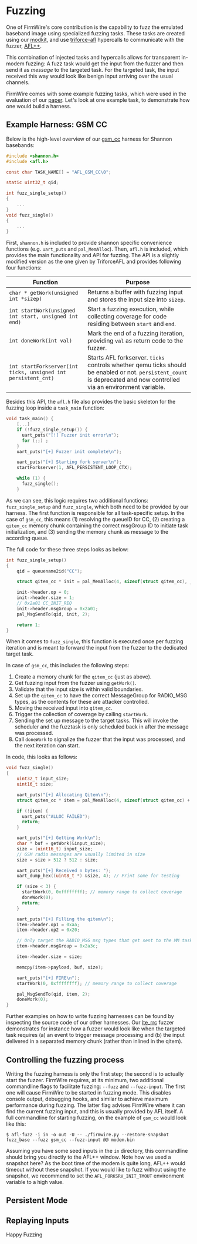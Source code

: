 # Fuzzing

One of FirmWire's core contribution is the capability to fuzz the emulated baseband image using specialized fuzzing tasks.
These tasks are created using our [modkit](modkit.md), and use [triforce-afl](https://github.com/nccgroup/TriforceAFL) hypercalls to communicate with the fuzzer, [AFL++](https://github.com/AFLplusplus/AFLplusplus).

This combination of injected tasks and hypercalls allows for transparent in-modem fuzzing: A fuzz task would get the input from the fuzzer and then send it as *message* to the targeted task. For the targeted task, the input received this way would look like benign input arriving over the usual channels. 

FirmWire comes with some example fuzzing tasks, which were used in the evaluation of our [paper](../../firmwire-ndss22.pdf).
Let's look at one example task, to demonstrate how one would build a harness.

## Example Harness: GSM CC

Below is the high-level overview of our [gsm_cc](https://github.com/FirmWire/FirmWire/blob/main/modkit/shannon/fuzzers/gsm_cc.c) harness for Shannon basebands:

```C
#include <shannon.h>
#include <afl.h>

const char TASK_NAME[] = "AFL_GSM_CC\0";

static uint32_t qid;

int fuzz_single_setup()
{
    ...
}
void fuzz_single()
{
    ...
}
```

First, `shannon.h` is included to provide shannon specific convenience functions (e.g. `uart_puts` and `pal_MemAlloc`).
Then, `afl.h` is included, which provides the main functionality and API for fuzzing. The API is a slightly modified version as the one given by TriforceAFL and provides following four functions:

| Function                                                      | Purpose                                                                                                                                                             |
| ------------------------------------------------------------- | ------------------------------------------------------------------------------------------------------------------------------------------------------------------- |
| `char * getWork(unsigned int *sizep)`                         | Returns a buffer with fuzzing input and stores the input size into `sizep`.                                                                                         |
| `int startWork(unsigned int start, unsigned int end)`         | Start a fuzzing execution, while collecting coverage for code residing between `start` and `end`.                                                                   |
| `int doneWork(int val)`                                       | Mark the end of a fuzzing iteration, providing `val` as return code to the fuzzer.                                                                                  |
| `int startForkserver(int ticks, unsigned int persistent_cnt)` | Starts AFL forkserver. `ticks` controls whether qemu ticks should be enabled or not. `persistent_count` is deprecated and now controlled via an environment variable. |

Besides this API, the `afl.h` file also provides the basic skeleton for the fuzzing loop inside a `task_main` function:

```C
void task_main() {
    [...]
    if (!fuzz_single_setup()) {
      uart_puts("[!] Fuzzer init error\n");
      for (;;) ;
    }
    uart_puts("[+] Fuzzer init complete\n");

    uart_puts("[+] Starting fork server\n");
    startForkserver(1, AFL_PERSISTENT_LOOP_CTX);

    while (1) {
      fuzz_single();
    }
```

As we can see, this logic requires two additional functions: `fuzz_single_setup` and `fuzz_single`, which both need to be provided by our harness.
The first function is responsible for all task-specific setup. In the case of `gsm_cc`, this means (1) resolving the queueID for CC, (2) creating a `qitem_cc` memory chunk containing the correct msgGroup ID to initiate task initialization, and (3) sending the memory chunk as message to the according queue.

The full code for these three steps looks as below:

```C
int fuzz_single_setup()
{
    qid = queuename2id("CC");

    struct qitem_cc * init = pal_MemAlloc(4, sizeof(struct qitem_cc), __FILE__, __LINE__);

    init->header.op = 0;
    init->header.size = 1;
    // 0x2a01 CC_INIT_REQ
    init->header.msgGroup = 0x2a01;
    pal_MsgSendTo(qid, init, 2);

    return 1;
}
```

When it comes to `fuzz_single`, this function is executed once per fuzzing iteration and is meant to forward the input from the fuzzer to the dedicated target task.

In case of `gsm_cc`, this includes the following steps:
1) Create a memory chunk for the `qitem_cc` (just as above).
2) Get fuzzing input from the fuzzer using `getWork()`.
3) Validate that the input size is within valid boundaries.
4) Set up the `qitem_cc` to have the correct MessageGroup for RADIO_MSG types, as the contents for these are attacker controlled.
5) Moving the received input into `qitem_cc`.
6) Trigger the collection of coverage by calling `startWork`.
7) Sending the set up message to the target tasks. This will invoke the scheduler and the fuzztask is only scheduled back in after the message was processed.
8) Call `doneWork` to signalize the fuzzer that the input was processed, and the next iteration can start.

In code, this looks as follows:
```C
void fuzz_single()
{
    uint32_t input_size;
    uint16_t size;

    uart_puts("[+] Allocating Qitem\n");
    struct qitem_cc * item = pal_MemAlloc(4, sizeof(struct qitem_cc) + AFL_MAX_INPUT, __FILE__, __LINE__);

    if (!item) {
      uart_puts("ALLOC FAILED");
      return;
    }

    uart_puts("[+] Getting Work\n");
    char * buf = getWork(&input_size);
    size = (uint16_t) input_size;
    // GSM radio messages are usually limited in size
    size = size > 512 ? 512 : size;

    uart_puts("[+] Received n bytes: ");
    uart_dump_hex((uint8_t *) &size, 4); // Print some for testing

    if (size < 3) {
      startWork(0, 0xffffffff); // memory range to collect coverage
      doneWork(0);
      return;
    }

    uart_puts("[+] Filling the qitem\n");
    item->header.op1 = 0xaa;
    item->header.op2 = 0x20;

    // Only target the RADIO_MSG msg types that get sent to the MM task
    item->header.msgGroup = 0x2a3c;

    item->header.size = size;

    memcpy(item->payload, buf, size);

    uart_puts("[+] FIRE\n");
    startWork(0, 0xffffffff); // memory range to collect coverage

    pal_MsgSendTo(qid, item, 2);
    doneWork(0);
}
```

Further examples on how to write fuzzing harnesses can be found by inspecting the source code of our other harnesses.
Our [lte_rrc](https://github.com/FirmWire/FirmWire/blob/main/modkit/shannon/fuzzers/lte_rrc.c) fuzzer demonstrates for instance how a fuzzer would look like when the targeted task requires (a) an event to trigger message processing and (b) the input delivered in a separated memory chunk (rather than inlined in the qitem).

## Controlling the fuzzing process

Writing the fuzzing harness is only the first step; the second is to actually start the fuzzer.
FirmWire requires, at its minimum, two additional commandline flags to facilitate fuzzing: `--fuzz` and `--fuzz-input`.
The first one will cause FirmWire to be started in fuzzing mode. This disables console output, debugging hooks, and similar to achieve maximum performance during fuzzing.
The latter flag advises FirmWire where it can find the current fuzzing input, and this is usually provided by AFL itself.
A full commandline for starting fuzzing, on the example of `gsm_cc` would look like this:
```
$ afl-fuzz -i in -o out -U -- ./firmwire.py --restore-snapshot fuzz_base --fuzz gsm_cc --fuzz-input @@ modem.bin
```

Assuming you have some seed inputs in the `in` directory, this commandline should bring you directly to the AFL++ window.
Note how we used a snapshot here? As the boot time of the modem is quite long, AFL++ would timeout without these snapshot.
If you would like to fuzz without using the snapshot, we recommend to set the `AFL_FORKSRV_INIT_TMOUT` environment variable to a high value.

## Persistent Mode


## Replaying Inputs


Happy Fuzzing